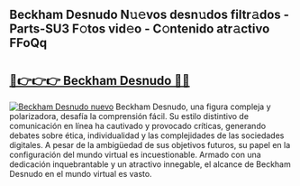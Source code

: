 ## Beckham Desnudo N𝚞𝚎vos desn𝚞dos filtr𝚊dos - Parts-SU3 F𝚘tos vid𝚎o - C𝚘ntenido atr𝚊ctivo FFoQq

# <h2><a href="http://mb5ld8h.tromn.icu/?c=Beckham+Desnudo">🔗👉👉👉 Beckham Desnudo 🔗🔗</a></h2>

[![Beckham Desnudo nuevo](https://i.imgur.com/pEAQMta.gif)](http://mb5ld8h.tromn.icu/?c=Beckham+Desnudo)
Beckham Desnudo, una figura compleja y polarizadora, desafía la comprensión fácil. Su estilo distintivo de comunicación en línea ha cautivado y provocado críticas, generando debates sobre ética, individualidad y las complejidades de las sociedades digitales. A pesar de la ambigüedad de sus objetivos futuros, su papel en la configuración del mundo virtual es incuestionable. Armado con una dedicación inquebrantable y un atractivo innegable, el alcance de Beckham Desnudo en el mundo virtual es vasto.
